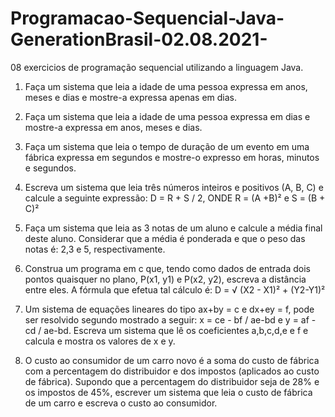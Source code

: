 # Programacao-Sequencial-Java-GenerationBrasil-02.08.2021-
08 exercicios de programação sequencial utilizando a linguagem Java.

01) Faça um sistema que leia a idade de uma pessoa expressa em anos, meses e dias e mostre-a expressa apenas em dias.

02) Faça um sistema que leia a idade de uma pessoa expressa em dias e mostre-a expressa em anos, meses e dias.

03) Faça um sistema que leia o tempo de duração de um evento em uma fábrica expressa em segundos e mostre-o expresso em horas, minutos e segundos.

04) Escreva um sistema que leia três números inteiros e positivos (A, B, C) e calcule a seguinte expressão: D = R + S / 2, ONDE R = (A +B)² e  S = (B + C)²

05) Faça um sistema que leia as 3 notas de um aluno e calcule a média final deste aluno. Considerar que a média é ponderada e que o peso das notas é: 2,3 e 5, respectivamente.

06) Construa um programa em c que, tendo como dados de entrada dois pontos quaisquer no plano, P(x1, y1) e P(x2, y2), escreva a distância entre eles. A fórmula que 
efetua tal cálculo é: D = √ (X2 - X1)² + (Y2-Y1)²

07) Um sistema de equações lineares do tipo ax+by = c e dx+ey = f, pode ser resolvido segundo mostrado a seguir: x = ce - bf / ae-bd e y = af - cd / ae-bd. 
Escreva um sistema que lê os coeficientes a,b,c,d,e e f e calcula e mostra os valores de x e y.

08) O custo ao consumidor de um carro novo é a soma do custo de fábrica com a percentagem do distribuidor e dos impostos (aplicados ao custo de fábrica).
Supondo que a percentagem do distribuidor seja de 28% e os impostos de 45%, escrever um sistema que leia o custo de fábrica de um carro e escreva o custo ao consumidor.

